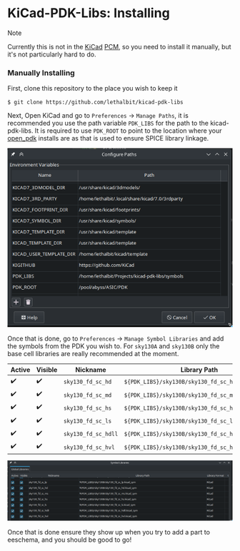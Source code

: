 # KiCad-PDK-Libs: Installing

> [!NOTE]
> Currently this is not in the [KiCad] [PCM], so you need to install it manually, but it's not particularly hard to do.

### Manually Installing

First, clone this repository to the place you wish to keep it

```
$ git clone https://github.com/lethalbit/kicad-pdk-libs
```

Next, Open KiCad and go to `Preferences` -> `Manage Paths`, it is recommended you use the path variable `PDK_LIBS` for the path to the kicad-pdk-libs. It is required to use `PDK_ROOT` to point to the location where your [open_pdk] installs are as that is used to ensure SPICE library linkage.

![The KiCad path management window](./_images/install/kicad_paths_window.png)


Once that is done, go to `Preferences` -> `Manage Symbol Libraries` and add the symbols from the PDK you wish to. For `sky130A` and `sky130B` only the base cell libraries are really recommended at the moment.

| Active             | Visible            | Nickname            | Library Path                                      |
|--------------------|--------------------|---------------------|---------------------------------------------------|
| :heavy_check_mark: | :heavy_check_mark: | `sky130_fd_sc_hd`   | `${PDK_LIBS}/sky130B/sky130_fd_sc_hd.kicad_sym`   |
| :heavy_check_mark: | :heavy_check_mark: | `sky130_fd_sc_md`   | `${PDK_LIBS}/sky130B/sky130_fd_sc_md.kicad_sym`   |
| :heavy_check_mark: | :heavy_check_mark: | `sky130_fd_sc_hs`   | `${PDK_LIBS}/sky130B/sky130_fd_sc_hs.kicad_sym`   |
| :heavy_check_mark: | :heavy_check_mark: | `sky130_fd_sc_ls`   | `${PDK_LIBS}/sky130B/sky130_fd_sc_ls.kicad_sym`   |
| :heavy_check_mark: | :heavy_check_mark: | `sky130_fd_sc_hdll` | `${PDK_LIBS}/sky130B/sky130_fd_sc_hdll.kicad_sym` |
| :heavy_check_mark: | :heavy_check_mark: | `sky130_fd_sc_hvl`  | `${PDK_LIBS}/sky130B/sky130_fd_sc_hvl.kicad_sym`  |

![The Mange symbols window in KiCad showing the sky130B PDK libraries](./_images/install/kicad_symbols_window.png)

Once that is done ensure they show up when you try to add a part to eeschema, and you should be good to go!

[KiCad]: https://www.kicad.org/
[open_pdk]: https://github.com/RTimothyEdwards/open_pdks
[PCM]: https://www.kicad.org/pcm/
